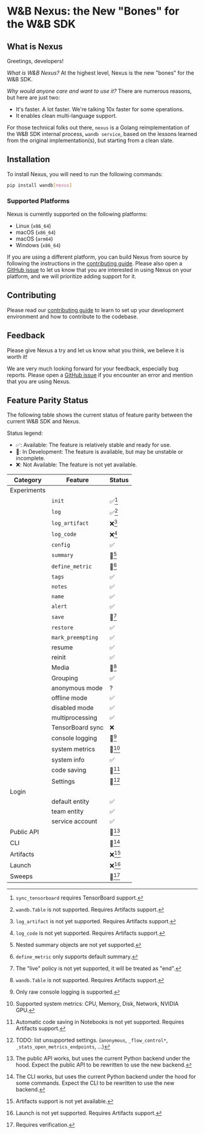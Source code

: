 # W&B Nexus: the New "Bones" for the W&B SDK

## What is Nexus

Greetings, developers!

*What is W&B Nexus?* At the highest level, Nexus is the new "bones" for the W&B SDK.

*Why would anyone care and want to use it?* There are numerous reasons, but here are just two:
- It's faster. A lot faster. We're talking 10x faster for some operations.
- It enables clean multi-language support.

For those technical folks out there, `nexus` is a Golang reimplementation of the W&B SDK
internal process, `wandb service`, based on the lessons learned from the original implementation(s),
but starting from a clean slate.

## Installation

To install Nexus, you will need to run the following commands:

```bash
pip install wandb[nexus]
```

### Supported Platforms

Nexus is currently supported on the following platforms:

- Linux (`x86_64`)
- macOS (`x86_64`)
- macOS (`arm64`)
- Windows (`x86_64`)

If you are using a different platform, you can build Nexus from source by following the
instructions in the [contributing guide](docs/contributing.md#installing-nexus).
Please also open a [GitHub issue](https://github.com/wandb/wandb/issues/new/choose)
to let us know that you are interested in using Nexus on
your platform, and we will prioritize adding support for it.

## Contributing

Please read our [contributing guide](docs/contributing.md) to learn to set up
your development environment and how to contribute to the codebase.

## Feedback
Please give Nexus a try and let us know what you think, we believe it is worth it!

We are very much looking forward for your feedback, especially bug reports.
Please open a [GitHub issue](https://github.com/wandb/wandb/issues/new/choose)
if you encounter an error and mention that you are using Nexus.

## Feature Parity Status

The following table shows the current status of feature parity
between the current W&B SDK and Nexus.

Status legend:
- ✅: Available: The feature is relatively stable and ready for use.
- 🚧: In Development: The feature is available, but may be unstable or incomplete.
- ❌: Not Available: The feature is not yet available.

| Category    | Feature           | Status     |
|-------------|-------------------|------------|
| Experiments |                   |            |
|             | `init`            | ✅[^E.1]    |
|             | `log`             | ✅[^E.2]    |
|             | `log_artifact`    | ❌[^E.3]    |
|             | `log_code`        | ❌[^E.4]    |
|             | `config`          | ✅          |
|             | `summary`         | 🚧[^E.5]   |
|             | `define_metric`   | 🚧[^E.6]   |
|             | `tags`            | ✅          |
|             | `notes`           | ✅          |
|             | `name`            | ✅          |
|             | `alert`           | ✅          |
|             | `save`            | 🚧[^E.7]   |
|             | `restore`         | ✅          |
|             | `mark_preempting` | ✅          |
|             | resume            | ✅          |
|             | reinit            | ✅          |
|             | Media             | 🚧[^E.8]   |
|             | Grouping          | ✅          |
|             | anonymous mode    | ?          |
|             | offline mode      | ✅          |
|             | disabled mode     | ✅          |
|             | multiprocessing   | ✅          |
|             | TensorBoard sync  | ❌          |
|             | console logging   | 🚧[^E.9]   |
|             | system metrics    | 🚧[^E.10]  |
|             | system info       | ✅          |
|             | code saving       | 🚧[^E.11]  |
|             | Settings          | 🚧[^E.12]  |
| Login       |                   |            |
|             | default entity    | ✅          |
|             | team entity       | ✅          |
|             | service account   | ✅          |
| Public API  |                   | 🚧[^PA.1]  |
| CLI         |                   | 🚧[^CLI.1] |
| Artifacts   |                   | ❌[^A.1]    |
| Launch      |                   | ❌[^L.1]    |
| Sweeps      |                   | 🚧[^S.1]   |

[^E.1]: `sync_tensorboard` requires TensorBoard support.
[^E.2]: `wandb.Table` is not supported. Requires Artifacts support.
[^E.3]: `log_artifact` is not yet supported. Requires Artifacts support.
[^E.4]: `log_code` is not yet supported. Requires Artifacts support.
[^E.5]: Nested summary objects are not yet supported.
[^E.6]: `define_metric` only supports default summary.
[^E.6]: `save` only support `now` and `end` policy. `live` policy will be treated as `end`.
[^E.7]: The "live" policy is not yet supported, it will be treated as "end".
[^E.8]: `wandb.Table` is not supported. Requires Artifacts support.
[^E.9]: Only raw console logging is supported.
[^E.10]: Supported system metrics: CPU, Memory, Disk, Network, NVIDIA GPU.
[^E.11]: Automatic code saving in Notebooks is not yet supported. Requires Artifacts support.
[^E.12]: TODO: list unsupported settings.
    (`anonymous`, `_flow_control*`, `_stats_open_metrics_endpoints`, ...)
[^PA.1]: The public API works, but uses the current Python backend under the hood.
    Expect the public API to be rewritten to use the new backend.
[^A.1]: Artifacts support is not yet available.
[^CLI.1]: The CLI works, but uses the current Python backend under the hood for some
    commands. Expect the CLI to be rewritten to use the new backend.
[^L.1]: Launch is not yet supported. Requires Artifacts support.
[^S.1]: Requires verification.
